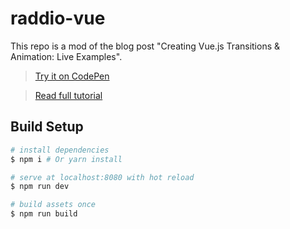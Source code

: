 # raddio-vue

This repo is a mod of the blog post "Creating Vue.js Transitions & Animation: Live Examples".

>[Try it on CodePen](https://codepen.io/udyux/pen/EwwPgr)

>[Read full tutorial](https://snipcart.com/blog/vuejs-transitions-animations)

## Build Setup

``` bash
# install dependencies
$ npm i # Or yarn install

# serve at localhost:8080 with hot reload
$ npm run dev

# build assets once
$ npm run build
```

